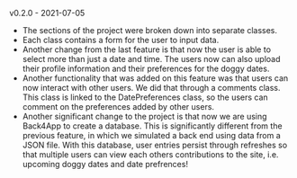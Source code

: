 v0.2.0 - 2021-07-05

- The sections of the project were broken down into separate classes.
- Each class contains a form for the user to input data.
- Another change from the last feature is that now the user is able to select more than just a date and time.
The users now can also upload their profile information and their preferences for the doggy dates.
- Another functionality that was added on this feature was that users can now interact with other users.
We did that through a comments class. This class is linked to the DatePreferences class, so the users can comment on the
preferences added by other users.
- Another significant change to the project is that now we are using Back4App to create a database. This is significantly different
from the previous feature, in which we simulated a back end using data from a JSON file. With this database, user entries persist through refreshes so that multiple users can view each others contributions to the site, i.e. upcoming doggy dates and date prefrences!
